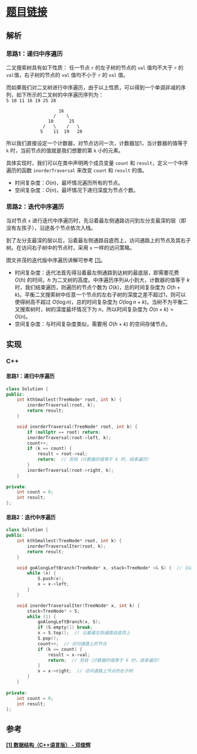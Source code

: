 # [题目链接](https://leetcode-cn.com/problems/kth-smallest-element-in-a-bst/)

## 解析

### 思路1：递归中序遍历

二叉搜索树具有如下性质：
任一节点 `r` 的左子树的节点的 `val` 值均不大于 `r` 的 `val`值，右子树的节点的 `val` 值均不小于 `r` 的 `val` 值。

而如果我们对二叉树进行中序遍历，由于以上性质，可以得到一个单调非减的序列，如下所示的二叉树的中序遍历序列为：\
`5 10 11 16 19 25 28`
```
                    16
                  /    \
                10      25
              /   \    /   \
             5    11  19   28
```
所以我们直接设定一个计数器，对节点访问一次，计数器加1，当计数器的值等于 `k` 时，当前节点的值就是我们想要的第 `k` 小的元素。

具体实现时，我们可以在类中声明两个成员变量 `count` 和 `result`，定义一个中序遍历的函数 `inorderTraversal` 来改变 `count` 和 `result` 的值。

* 时间复杂度：$O(n)$，最坏情况遍历所有的节点。
* 空间复杂度：$O(n)$，最坏情况下递归深度为节点个数。

### 思路2：迭代中序遍历

当对节点 `x` 进行迭代中序遍历时，先沿着最左侧通路访问到左分支最深的层（即没有左孩子），沿途各个节点依次入栈。

到了左分支最深的层以后，沿着最左侧通路自底而上，访问通路上的节点及其右子树。在访问右子树中的节点时，采用 `x` 一样的访问策略。

图文并茂的迭代版中序遍历讲解可参考 [[1]](#1-数据结构c语言版---邓俊辉)。

* 时间复杂度：迭代法首先得沿着最左侧通路到达树的最底层，即需要花费 $O(h)$ 的时间，$h$ 为二叉树的高度。中序遍历序列从小到大，计数器的值等于 $k$ 时，我们结束遍历，则遍历的节点个数为 $O(k)$，总的时间复杂度为 $O(h + k)$。平衡二叉搜索树中任意一个节点的左右子树的深度之差不超过1，则可以使得树高不超过 $O(\log n)$，总的时间复杂度为 $O(\log n + k)$。当树不为平衡二叉搜索树时，树的深度最坏情况下为 $n$，所以时间复杂度为 $O(n + k) = O(n)$。
* 空间复杂度：与时间复杂度类似，需要用 $O(h + k)$ 的空间存储节点。

## 实现

### C++

#### 思路1：递归中序遍历

```C++
class Solution {
public:
    int kthSmallest(TreeNode* root, int k) {
        inorderTraversal(root, k);
        return result;
    }

    void inorderTraversal(TreeNode* root, int k) {
        if (nullptr == root) return;
        inorderTraversal(root->left, k);
        count++;
        if (k == count) {
            result = root->val;
            return;  // 剪枝（计数器的值等于 k 时，结束遍历）
        }
        inorderTraversal(root->right, k);
    }
    
private:
    int count = 0;
    int result;
};
```

#### 思路2：迭代中序遍历

```C++
class Solution {
public:
    int kthSmallest(TreeNode* root, int k) {
        inorderTraversalIter(root, k);
        return result;
    }

    void goAlongLeftBranch(TreeNode* x, stack<TreeNode* >& S) {  // 沿着最左侧通路到达树的最底层，沿途节点依次入栈。
        while (x) {
            S.push(x);
            x = x->left;
        }
    }

    void inorderTraversalIter(TreeNode* x, int k) {
        stack<TreeNode* > S;
        while (1) {
            goAlongLeftBranch(x, S);
            if (S.empty()) break;
            x = S.top();  // 沿着最左侧通路自底而上
            S.pop();
            count++;  // 访问通路上的节点
            if (k == count) {
                result = x->val;
                return;  // 剪枝（计数器的值等于 k 时，结束遍历）
            }
            x = x->right;  // 访问通路上节点的右子树
        }
    }
    
private:
    int count = 0;
    int result;
};
```


## 参考
####  [[1] 数据结构（C++语言版） - 邓俊辉](https://dsa.cs.tsinghua.edu.cn/~deng/ds/dsacpp/)
